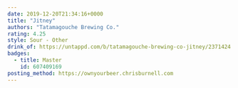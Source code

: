 ```yaml
---
date: 2019-12-20T21:34:16+0000
title: "Jitney"
authors: "Tatamagouche Brewing Co."
rating: 4.25
style: Sour - Other
drink_of: https://untappd.com/b/tatamagouche-brewing-co-jitney/2371424
badges:
  - title: Master
    id: 607409169
posting_method: https://ownyourbeer.chrisburnell.com
---
```

